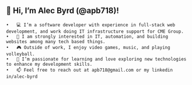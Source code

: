 ## 👋 Hi, I’m Alec Byrd (@apb718)!
	•	💻 I’m a software developer with experience in full-stack web development, and work doing IT infrastructure support for CME Group.
	•	🔧 I am strongly interested in IT, automation, and building websites among many tech based things.
	•	🎮 Outside of work, I enjoy video games, music, and playing volleyball.
	•	🌱 I’m passionate for learning and love exploring new technologies to enhance my development skills.
	•	📫 Feel free to reach out at apb718@gmail.com or my linkedin in/alec-byrd
